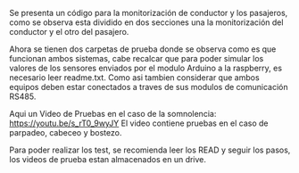 Se presenta un código para la monitorización de conductor y los pasajeros, como se observa esta dividido en dos secciones
una la monitorización del conductor y el otro del pasajero.

Ahora se tienen dos carpetas de prueba donde se observa como es que funcionan ambos sistemas, cabe recalcar que para poder
simular los valores de los sensores enviados por el modulo Arduino a la raspberry, es necesario leer readme.txt.
Como asi tambien considerar que ambos equipos deben estar conectados a traves de sus modulos de comunicación RS485.

Aqui un Video de Pruebas en el caso de la somnolencia: 
https://youtu.be/s_rT0_9wyJY
El video contiene pruebas en el caso de parpadeo, cabeceo y bostezo.

Para poder realizar los test, se recomienda leer los READ y seguir los pasos, los videos de prueba estan almacenados en un drive.

